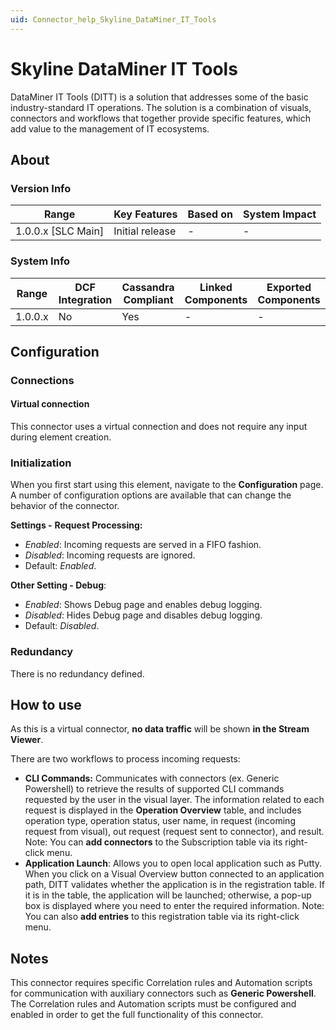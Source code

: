 ```yaml
---
uid: Connector_help_Skyline_DataMiner_IT_Tools
---
```


# Skyline DataMiner IT Tools

DataMiner IT Tools (DITT) is a solution that addresses some of the basic industry-standard IT operations. The solution is a combination of visuals, connectors and workflows that together provide specific features, which add value to the management of IT ecosystems.

## About

### Version Info

| Range                | Key Features     | Based on     | System Impact     |
|----------------------|------------------|--------------|-------------------|
| 1.0.0.x [SLC Main]   | Initial release  | -            | -                 |

### System Info

| Range     | DCF Integration     | Cassandra Compliant     | Linked Components     | Exported Components     |
|-----------|---------------------|-------------------------|-----------------------|-------------------------|
| 1.0.0.x   | No                  | Yes                     | -                     | -                       |

## Configuration

### Connections

#### Virtual connection

This connector uses a virtual connection and does not require any input during element creation.

### Initialization

When you first start using this element, navigate to the **Configuration** page. A number of configuration options are available that can change the behavior of the connector.

**Settings -** **Request Processing:**

- *Enabled*: Incoming requests are served in a FIFO fashion.
- *Disabled*: Incoming requests are ignored.
- Default: *Enabled*.

**Other Setting - Debug**:

- *Enabled*: Shows Debug page and enables debug logging.
- *Disabled*: Hides Debug page and disables debug logging.
- Default: *Disabled*.

### Redundancy

There is no redundancy defined.

## How to use

As this is a virtual connector, **no data traffic** will be shown **in the Stream Viewer**.

There are two workflows to process incoming requests:

- **CLI Commands:** Communicates with connectors (ex. Generic Powershell) to retrieve the results of supported CLI commands requested by the user in the visual layer.
  The information related to each request is displayed in the **Operation Overview** table, and includes operation type, operation status, user name, in request (incoming request from visual), out request (request sent to connector), and result.
  Note: You can **add connectors** to the Subscription table via its right-click menu.
- **Application Launch**: Allows you to open local application such as Putty.
  When you click on a Visual Overview button connected to an application path, DITT validates whether the application is in the registration table. If it is in the table, the application will be launched; otherwise, a pop-up box is displayed where you need to enter the required information.
  Note: You can also **add entries** to this registration table via its right-click menu.

## Notes

This connector requires specific Correlation rules and Automation scripts for communication with auxiliary connectors such as **Generic Powershell**. The Correlation rules and Automation scripts must be configured and enabled in order to get the full functionality of this connector.
